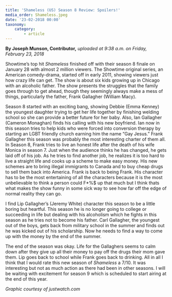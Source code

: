 ```yaml
---
title: 'Shameless (US) Season 8 Review: Spoilers!'
media_order: Shameless.jpeg
date: '23-02-2018 00:00'
taxonomy:
    category:
        - article
---
```


**By Joseph Munson, Contributor,** _uploaded at 9:38 a.m. on Friday, February 23, 2018_

Showtime’s top hit _Shameless_ finished off with their season 8 finale on January 28 with almost 2 million viewers. The Showtime original series, an American comedy-drama, started off in early 2011, showing viewers just how crazy life can get. The show is about six kids growing up in Chicago with an alcoholic father. The show presents the struggles that the family goes through to get ahead, though they seemingly always make a mess of things, particularly the father, Frank Gallagher (William Macy).

Season 8 started with an exciting bang, showing Debbie (Emma Kenney) the youngest daughter trying to get her life together by finishing welding school so she can provide a better future for her baby. Also, Ian Gallagher (Cameron Monaghan) finds his calling with his new boyfriend. Ian now in this season tries to help kids who were forced into conversion therapy by starting an LGBT friendly church earning him the name “Gay Jesus.” Frank Gallagher this season was probably the most interesting charter of them all. In Season 8, Frank tries to live an honest life after the death of his wife Monica in season 7. Just when the audience thinks he has changed, he gets laid off of his job. As he tries to find another job, he realizes it is too hard to live a straight life and cooks up a scheme to make easy money. His new schemes are to bring illegal immigrants to Canada and to buy cheap drugs to sell them back into America. Frank is back to being Frank.  His character has to be the most entertaining of all the characters because it is the most unbelievable to think a person could F*%$ up that much but I think thats what makes the show funny in some sick way to see how far off the edge of normal reality they can go. 

I find Lip Gallagher’s (Jeremy White) character this season to be a little boring but heartful. This season he is no longer going to college or succeeding in life but dealing with his alcoholism which he fights in this season as he tries not to become his father. Carl Gallagher, the youngest out of the boys, gets back from military school in the summer and finds out he was kicked out of his scholarship. Now he needs to find a way to come up with the money by the end of the summer. 

The end of the season was okay. Life for the Gallaghers seems to calm down after they give up all their money to pay off the drugs their mom gave them. Lip goes back to school while Frank goes back to drinking. All in all I think that I would rate this new season of _Shameless_ a 7/10. It was interesting but not as much action as there had been in other seasons. I will be waiting with excitement for season 9 which is scheduled to start airing at the end of this year. 

_Graphic courtesy of justwatch.com_